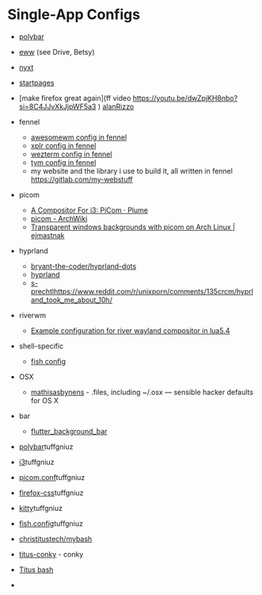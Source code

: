 # Single-App Configs

- [polybar](https://pastebin.com/dtF6nFBZ)
- [eww](https://www.reddit.com/r/unixporn/comments/19cv7wu/oc_custom_nodejs_website_that_displays_the/?share_id=wPog8ryMtWtsYjVXWwDTS&utm_content=1&utm_medium=android_app&utm_name=androidcss&utm_source=share&utm_term=10) (see Drive, Betsy)
- [nyxt](https://github.com/aartaka/nyxt-config)
- [startpages](https://www.reddit.com/r/startpages/ )
- [make firefox great again](ff video https://youtu.be/dwZpjKH8nbo?si=8C4JJvXkJjpWF5a3 )
[alanRizzo](https://github.com/alanRizzo/dot-files)
- fennel
  - [awesomewm config in fennel](https://gitlab.com/Erik.Lundstedt/dotconfigfiles/-/tree/master/.config/awesome)
  - [xplr config in fennel](https://gitlab.com/Erik.Lundstedt/dotconfigfiles/-/tree/master/.config/xplr)
  - [wezterm config in fennel](https://gitlab.com/fennel-scripts/weztermconfig)
  - [tym config in fennel](https://gitlab.com/Erik.Lundstedt/dotconfigfiles/-/tree/master/.config/tym)
  - my website and the library i use to build it, all written in fennel https://gitlab.com/my-webstuff
- picom
  - [A Compositor For i3: PiCom ⋅ Plume](https://fediverse.blog/~/Cmm/a-compositor-for-i3-pi-com/)
  - [picom - ArchWiki](https://wiki.archlinux.org/title/picom)
  - [Transparent windows backgrounds with picom on Arch Linux | ejmastnak](https://www.ejmastnak.com/tutorials/arch/picom/)
- hyprland
  - [bryant-the-coder/hyprland-dots](https://github.com/bryant-the-coder/hyprland-dots)
  - [hyprland](https://www.reddit.com/r/unixporn/comments/13gz5kq/hyprland_my_summer_rice/)
  - [s-prechtl](https://github.com/s-prechtl/dotfiles)https://www.reddit.com/r/unixporn/comments/135crcm/hyprland_took_me_about_10h/   
- riverwm
  - [Example configuration for river wayland compositor in lua5.4](https://gist.github.com/FollieHiyuki/f598db7c548f3397e2a68e4340ac9fdc)
- shell-specific
  - [fish config](https://codeberg.org/anhsirk0/shell-config)
- OSX
  - [mathisasbynens](https://github.com/mathiasbynens/dotfiles) - .files, including ~/.osx — sensible hacker defaults for OS X
- bar
  - [flutter_background_bar](https://github.com/flafydev/flutter_background_bar)


- [polybar](https://github.com/tuffgniuz/polybar)tuffgniuz
- [i3](https://github.com/tuffgniuz/i3)tuffgniuz
- [picom.conf](https://github.com/tuffgniuz/picom.conf)tuffgniuz
- [firefox-css](https://github.com/tuffgniuz/firefox-css)tuffgniuz
- [kitty](https://github.com/tuffgniuz/kitty)tuffgniuz
- [fish.config](https://github.com/tuffgniuz/fish.config)tuffgniuz
- [christitustech/mybash](https://github.com/ChrisTitusTech/mybash)
- [titus-conky](https://github.com/ChrisTitusTech/titus-conky) - conky
- [Titus bash](https://github.com/ChrisTitusTech/mybash)
-
